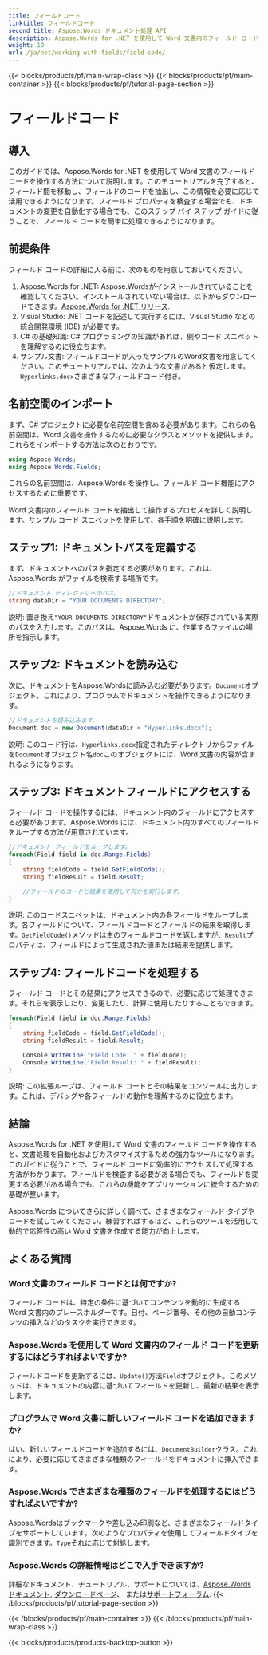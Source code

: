 ```yaml
---
title: フィールドコード
linktitle: フィールドコード
second_title: Aspose.Words ドキュメント処理 API
description: Aspose.Words for .NET を使用して Word 文書内のフィールド コードを操作する方法を学習します。このガイドでは、文書の読み込み、フィールドへのアクセス、フィールド コードの処理について説明します。
weight: 10
url: /ja/net/working-with-fields/field-code/
---
```


{{< blocks/products/pf/main-wrap-class >}}
{{< blocks/products/pf/main-container >}}
{{< blocks/products/pf/tutorial-page-section >}}

# フィールドコード

## 導入

このガイドでは、Aspose.Words for .NET を使用して Word 文書のフィールド コードを操作する方法について説明します。このチュートリアルを完了すると、フィールド間を移動し、フィールドのコードを抽出し、この情報を必要に応じて活用できるようになります。フィールド プロパティを検査する場合でも、ドキュメントの変更を自動化する場合でも、このステップ バイ ステップ ガイドに従うことで、フィールド コードを簡単に処理できるようになります。

## 前提条件

フィールド コードの詳細に入る前に、次のものを用意しておいてください。

1.  Aspose.Words for .NET: Aspose.Wordsがインストールされていることを確認してください。インストールされていない場合は、以下からダウンロードできます。[Aspose.Words for .NET リリース](https://releases.aspose.com/words/net/).
2. Visual Studio: .NET コードを記述して実行するには、Visual Studio などの統合開発環境 (IDE) が必要です。
3. C# の基礎知識: C# プログラミングの知識があれば、例やコード スニペットを理解するのに役立ちます。
4. サンプル文書: フィールドコードが入ったサンプルのWord文書を用意してください。このチュートリアルでは、次のような文書があると仮定します。`Hyperlinks.docx`さまざまなフィールドコード付き。

## 名前空間のインポート

まず、C# プロジェクトに必要な名前空間を含める必要があります。これらの名前空間は、Word 文書を操作するために必要なクラスとメソッドを提供します。これらをインポートする方法は次のとおりです。

```csharp
using Aspose.Words;
using Aspose.Words.Fields;
```

これらの名前空間は、Aspose.Words を操作し、フィールド コード機能にアクセスするために重要です。

Word 文書内のフィールド コードを抽出して操作するプロセスを詳しく説明します。サンプル コード スニペットを使用して、各手順を明確に説明します。

## ステップ1: ドキュメントパスを定義する

まず、ドキュメントへのパスを指定する必要があります。これは、Aspose.Words がファイルを検索する場所です。

```csharp
//ドキュメント ディレクトリへのパス。
string dataDir = "YOUR DOCUMENTS DIRECTORY";
```

説明: 置き換え`"YOUR DOCUMENTS DIRECTORY"`ドキュメントが保存されている実際のパスを入力します。このパスは、Aspose.Words に、作業するファイルの場所を指示します。

## ステップ2: ドキュメントを読み込む

次に、ドキュメントをAspose.Wordsに読み込む必要があります。`Document`オブジェクト。これにより、プログラムでドキュメントを操作できるようになります。

```csharp
//ドキュメントを読み込みます。
Document doc = new Document(dataDir + "Hyperlinks.docx");
```

説明: このコード行は、`Hyperlinks.docx`指定されたディレクトリからファイルを`Document`オブジェクト名`doc`このオブジェクトには、Word 文書の内容が含まれるようになります。

## ステップ3: ドキュメントフィールドにアクセスする

フィールド コードを操作するには、ドキュメント内のフィールドにアクセスする必要があります。Aspose.Words には、ドキュメント内のすべてのフィールドをループする方法が用意されています。

```csharp
//ドキュメント フィールドをループします。
foreach(Field field in doc.Range.Fields)
{
    string fieldCode = field.GetFieldCode();
    string fieldResult = field.Result;

    //フィールドのコードと結果を使用して何かを実行します。
}
```

説明: このコードスニペットは、ドキュメント内の各フィールドをループします。各フィールドについて、フィールドコードとフィールドの結果を取得します。`GetFieldCode()`メソッドは生のフィールドコードを返しますが、`Result`プロパティは、フィールドによって生成された値または結果を提供します。

## ステップ4: フィールドコードを処理する

フィールド コードとその結果にアクセスできるので、必要に応じて処理できます。それらを表示したり、変更したり、計算に使用したりすることもできます。

```csharp
foreach(Field field in doc.Range.Fields)
{
    string fieldCode = field.GetFieldCode();
    string fieldResult = field.Result;

    Console.WriteLine("Field Code: " + fieldCode);
    Console.WriteLine("Field Result: " + fieldResult);
}
```

説明: この拡張ループは、フィールド コードとその結果をコンソールに出力します。これは、デバッグや各フィールドの動作を理解するのに役立ちます。

## 結論

Aspose.Words for .NET を使用して Word 文書のフィールド コードを操作すると、文書処理を自動化およびカスタマイズするための強力なツールになります。このガイドに従うことで、フィールド コードに効率的にアクセスして処理する方法がわかります。フィールドを検査する必要がある場合でも、フィールドを変更する必要がある場合でも、これらの機能をアプリケーションに統合するための基礎が整います。

Aspose.Words についてさらに詳しく調べて、さまざまなフィールド タイプやコードを試してみてください。練習すればするほど、これらのツールを活用して動的で応答性の高い Word 文書を作成する能力が向上します。

## よくある質問

### Word 文書のフィールド コードとは何ですか?

フィールド コードは、特定の条件に基づいてコンテンツを動的に生成する Word 文書内のプレースホルダーです。日付、ページ番号、その他の自動コンテンツの挿入などのタスクを実行できます。

### Aspose.Words を使用して Word 文書内のフィールド コードを更新するにはどうすればよいですか?

フィールドコードを更新するには、`Update()`方法`Field`オブジェクト。このメソッドは、ドキュメントの内容に基づいてフィールドを更新し、最新の結果を表示します。

### プログラムで Word 文書に新しいフィールド コードを追加できますか?

はい、新しいフィールドコードを追加するには、`DocumentBuilder`クラス。これにより、必要に応じてさまざまな種類のフィールドをドキュメントに挿入できます。

### Aspose.Words でさまざまな種類のフィールドを処理するにはどうすればよいですか?

 Aspose.Wordsはブックマークや差し込み印刷など、さまざまなフィールドタイプをサポートしています。次のようなプロパティを使用してフィールドタイプを識別できます。`Type`それに応じて対処します。

### Aspose.Words の詳細情報はどこで入手できますか?

詳細なドキュメント、チュートリアル、サポートについては、[Aspose.Words ドキュメント](https://reference.aspose.com/words/net/), [ダウンロードページ](https://releases.aspose.com/words/net/)、 または[サポートフォーラム](https://forum.aspose.com/c/words/8).
{{< /blocks/products/pf/tutorial-page-section >}}

{{< /blocks/products/pf/main-container >}}
{{< /blocks/products/pf/main-wrap-class >}}

{{< blocks/products/products-backtop-button >}}
